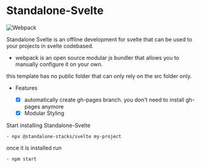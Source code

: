 ﻿# Standalone-Svelte

![Webpack](https://img.shields.io/badge/webpack-%238DD6F9.svg?style=for-the-badge&logo=webpack&logoColor=black)


Standalone Svelte
is an offline development for svelte that can be used to your projects in svelte codebased.

- webpack is an open source modular js bundler that allows you to manually configure it on your own.

this template has no public folder that can only rely on the src folder only.

- Features

  - [x] automatically create gh-pages branch. you don't need to install gh-pages anymore
  - [x] Modular Styling

Start installing Standalone-Svelte

    - npx @standalone-stacks/svelte my-project

once it is installed run 

    - npm start



  
